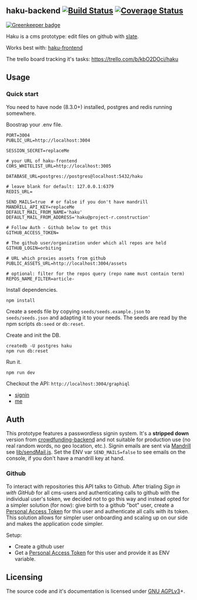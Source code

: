 haku-backend [![Build Status](https://travis-ci.org/orbiting/haku-backend.svg?branch=master)](https://travis-ci.org/orbiting/haku-backend) [![Coverage Status](https://coveralls.io/repos/github/orbiting/haku-backend/badge.svg?branch=APIrefactor)](https://coveralls.io/github/orbiting/haku-backend?branch=APIrefactor)
------------

[![Greenkeeper badge](https://badges.greenkeeper.io/orbiting/haku-backend.svg)](https://greenkeeper.io/)

Haku is a cms prototype: edit files on github with [slate](https://github.com/ianstormtaylor/slate).

Works best with: [haku-frontend](https://github.com/orbiting/haku-frontend)

The trello board tracking it's tasks: https://trello.com/b/kbO2DOci/haku


## Usage

### Quick start
You need to have node (8.3.0+) installed, postgres and redis running somewhere.

Boostrap your .env file.
```
PORT=3004
PUBLIC_URL=http://localhost:3004

SESSION_SECRET=replaceMe

# your URL of haku-frontend
CORS_WHITELIST_URL=http://localhost:3005

DATABASE_URL=postgres://postgres@localhost:5432/haku

# leave blank for default: 127.0.0.1:6379
REDIS_URL=

SEND_MAILS=true  # or false if you don't have mandrill
MANDRILL_API_KEY=replaceMe
DEFAULT_MAIL_FROM_NAME='haku'
DEFAULT_MAIL_FROM_ADDRESS='haku@project-r.construction'

# Follow Auth - Github below to get this
GITHUB_ACCESS_TOKEN=

# The github user/organization under which all repos are held
GITHUB_LOGIN=orbiting

# URL which proxies assets from github
PUBLIC_ASSETS_URL=http://localhost:3004/assets

# optional: filter for the repos query (repo name must contain term)
REPOS_NAME_FILTER=article-
```

Install dependencies.
```
npm install
```

Create a seeds file by copying `seeds/seeds.example.json` to `seeds/seeds.json` and adapting it to your needs. The seeds are read by the npm scripts `db:seed` or `db:reset`.

Create and init the DB.
```
createdb -U postgres haku
npm run db:reset
```

Run it.
```
npm run dev
```

Checkout the API: `http://localhost:3004/graphiql`
- [signin](http://localhost:3004/graphiql?query=mutation%20%7BsignIn(email%3A%20%22patrick.recher%40project-r.construction%22)%20%7B%0A%20%20phrase%0A%7D%7D)
- [me](http://localhost:3004/graphiql?query=query%20%7Bme%20%7B%0A%20%20id%0A%20%20email%0A%7D%7D)


## Auth
This prototype features a passwordless signin system. It's a **stripped down** version from [crowdfunding-backend](https://github.com/orbiting/crowdfunding-backend) and not suitable for production use (no real random words, no geo location, etc.). Signin emails are sent via [Mandrill](https://mandrillapp.com) see [lib/sendMail.js](lib/sendMail.js). Set the ENV var `SEND_MAILS=false` to see emails on the console, if you don't have a mandrill key at hand.

### Github
To interact with repositories this API talks to Github.
After trialing *Sign in with GitHub* for all cms-users and authenticating calls to github with the individual user's token, we decided not to go this way and instead opted for a simpler solution (for now): give birth to a github "bot" user, create a [Personal Access Token](https://github.com/settings/tokens) for this user and authenticate all calls with its token. This solution allows for simpler user onboarding and scaling up on our side and makes the application code simpler.

Setup:
- Create a github user
- Get a [Personal Access Token](https://github.com/settings/tokens) for this user and provide it as ENV variable.

## Licensing
The source code and it's documentation is licensed under [GNU AGPLv3](LICENSE)+.

